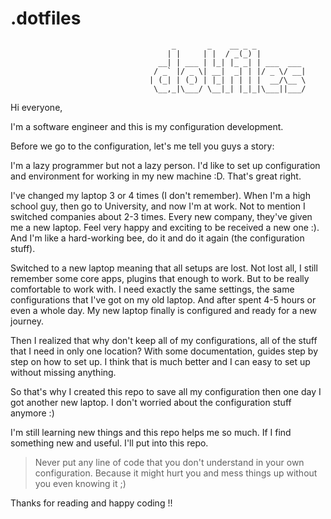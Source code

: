 # .dotfiles


```
                                    _       _    __ _ _
                                   | |     | |  / _(_) |
                                 __| | ___ | |_| |_ _| | ___  ___
                                / _` |/ _ \| __|  _| | |/ _ \/ __|
                               | (_| | (_) | |_| | | | |  __/\__ \
                                \__,_|\___/ \__|_| |_|_|\___||___/

```

Hi everyone,

I'm a software engineer and this is my configuration development.

Before we go to the configuration, let's me tell you guys a story:

I'm a lazy programmer but not a lazy person. I'd like to set up configuration and environment for working in my new machine :D. That's great right.

I've changed my laptop 3 or 4 times (I don't remember). When I'm a high school guy, then go to University, and now I'm at work. Not to mention I switched companies about 2-3 times. Every new company, they've given me a new laptop. Feel very happy and exciting to be received a new one :). And I'm like a hard-working bee, do it and do it again (the configuration stuff).

Switched to a new laptop meaning that all setups are lost. Not lost all, I still remember some core apps, plugins that enough to work. But to be really comfortable to work with. I need exactly the same settings, the same configurations that I've got on my old laptop. And after spent 4-5 hours or even a whole day. My new laptop finally is configured and ready for a new journey.

Then I realized that why don't keep all of my configurations, all of the stuff that I need in only one location? With some documentation, guides step by step on how to set up. I think that is much better and I can easy to set up without missing anything.

So that's why I created this repo to save all my configuration then one day I got another new laptop. I don't worried about the configuration stuff anymore :)

I'm still learning new things and this repo helps me so much. If I find something new and useful. I'll put into this repo.

> Never put any line of code that you don't understand in your own configuration. Because it might hurt you and mess things up without you even knowing it ;)

Thanks for reading and happy coding !!
